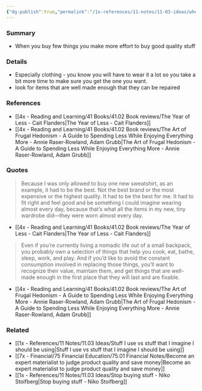 ```yaml
---
{"dg-publish":true,"permalink":"/1x-references/11-notes/11-03-ideas/when-you-buy-few-things-you-make-more-effort-to-buy-good-quality-stuff/","title":"When you buy few things you make more effort to buy good quality stuff","created":"2024-08-08T22:40:51.284+03:00","updated":"2025-08-26T07:41:32.849+03:00"}
---
```



### Summary
- When you buy few things you make more effort to buy good quality stuff

### Details
- Especially clothing - you know you will have to wear it a lot so you take a bit more time to make sure you get the one you want.
- look for items that are well made enough that they can be repaired

### References
- [[4x - Reading and Learning/41 Books/41.02 Book reviews/The Year of Less - Cait Flanders\|The Year of Less - Cait Flanders]]
- [[4x - Reading and Learning/41 Books/41.02 Book reviews/The Art of Frugal Hedonism - A Guide to Spending Less While Enjoying Everything More - Annie Raser-Rowland, Adam Grubb\|The Art of Frugal Hedonism - A Guide to Spending Less While Enjoying Everything More - Annie Raser-Rowland, Adam Grubb]]

### Quotes
>  Because I was only allowed to buy one new sweatshirt, as an example, it had to be the best. Not the best brand or the most expensive or the highest quality. It had to be the best for me. It had to fit right and feel good and be something I could imagine wearing almost every day, because that’s what all the items in my new, tiny wardrobe did—they were worn almost every day. 
- [[4x - Reading and Learning/41 Books/41.02 Book reviews/The Year of Less - Cait Flanders\|The Year of Less - Cait Flanders]]

> Even if you’re currently living a nomadic life out of a small backpack, you probably own a selection of things that help you cook, eat, bathe, sleep, work, and play. And if you’d like to avoid the constant consumption involved in replacing those things, you’ll want to recognize their value, maintain them, and get things that are well-made enough in the first place that they will last and are fixable. 
- [[4x - Reading and Learning/41 Books/41.02 Book reviews/The Art of Frugal Hedonism - A Guide to Spending Less While Enjoying Everything More - Annie Raser-Rowland, Adam Grubb\|The Art of Frugal Hedonism - A Guide to Spending Less While Enjoying Everything More - Annie Raser-Rowland, Adam Grubb]]

### Related
- [[1x - References/11 Notes/11.03 Ideas/Stuff I use vs stuff that I imagine I should be using\|Stuff I use vs stuff that I imagine I should be using]]
- [[7x - Financial/75 Financial Education/75.01 Financial Notes/Become an expert materialist to judge product quality and save money\|Become an expert materialist to judge product quality and save money]]
- [[1x - References/11 Notes/11.03 Ideas/Stop buying stuff - Niko Stoifberg\|Stop buying stuff - Niko Stoifberg]]